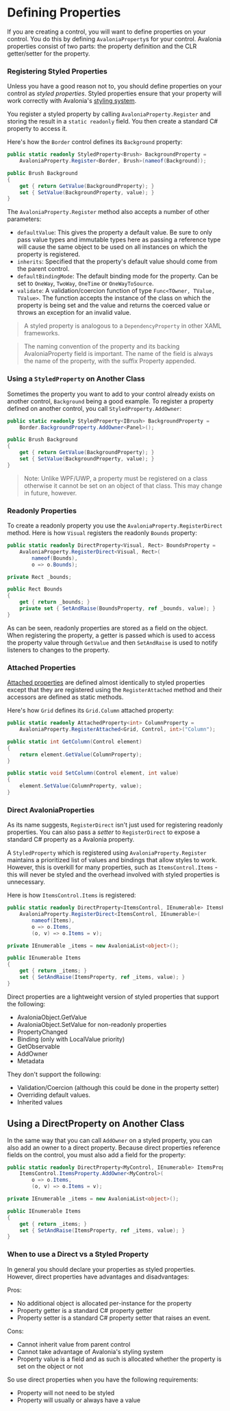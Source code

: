 # Defining Properties

If you are creating a control, you will want to define properties on your control. You do this by defining `AvaloniaProperty`s for your control. Avalonia properties consist of two parts: the property definition and the CLR getter/setter for the property.

### Registering Styled Properties <a id="registering-styled-properties"></a>

Unless you have a good reason not to, you should define properties on your control as _styled properties_. Styled properties ensure that your property will work correctly with Avalonia's [styling system](https://docs.avaloniaui.net/docs/styling).

You register a styled property by calling `AvaloniaProperty.Register` and storing the result in a `static readonly` field. You then create a standard C\# property to access it.

Here's how the `Border` control defines its `Background` property:

```csharp
public static readonly StyledProperty<Brush> BackgroundProperty =
    AvaloniaProperty.Register<Border, Brush>(nameof(Background));

public Brush Background
{
    get { return GetValue(BackgroundProperty); }
    set { SetValue(BackgroundProperty, value); }
}
```

The `AvaloniaProperty.Register` method also accepts a number of other parameters:

* `defaultValue`: This gives the property a default value. Be sure to only pass value types and immutable types here as passing a reference type will cause the same object to be used on all instances on which the property is registered.
* `inherits`: Specified that the property's default value should come from the parent control.
* `defaultBindingMode`: The default binding mode for the property. Can be set to `OneWay`, `TwoWay`, `OneTime` or `OneWayToSource`.
* `validate`: A validation/coercion function of type `Func<TOwner, TValue, TValue>`. The function accepts the instance of the class on which the property is being set and the value and returns the coerced value or throws an exception for an invalid value.

> A styled property is analogous to a `DependencyProperty` in other XAML frameworks. 

> The naming convention of the property and its backing AvaloniaProperty field is important. The name of the field is always the name of the property, with the suffix Property appended.


### Using a `StyledProperty` on Another Class <a id="using-a-styledproperty-on-another-class"></a>

Sometimes the property you want to add to your control already exists on another control, `Background` being a good example. To register a property defined on another control, you call `StyledProperty.AddOwner`:

```csharp
public static readonly StyledProperty<IBrush> BackgroundProperty =
    Border.BackgroundProperty.AddOwner<Panel>();

public Brush Background
{
    get { return GetValue(BackgroundProperty); }
    set { SetValue(BackgroundProperty, value); }
}
```

> Note: Unlike WPF/UWP, a property must be registered on a class otherwise it cannot be set on an object of that class. This may change in future, however.

### Readonly Properties <a id="readonly-properties"></a>

To create a readonly property you use the `AvaloniaProperty.RegisterDirect` method. Here is how `Visual` registers the readonly `Bounds` property:

```csharp
public static readonly DirectProperty<Visual, Rect> BoundsProperty =
    AvaloniaProperty.RegisterDirect<Visual, Rect>(
        nameof(Bounds),
        o => o.Bounds);

private Rect _bounds;

public Rect Bounds
{
    get { return _bounds; }
    private set { SetAndRaise(BoundsProperty, ref _bounds, value); }
}
```

As can be seen, readonly properties are stored as a field on the object. When registering the property, a getter is passed which is used to access the property value through `GetValue` and then `SetAndRaise` is used to notify listeners to changes to the property.

### Attached Properties <a id="attached-properties"></a>

[Attached properties](https://docs.avaloniaui.net/docs/data-binding/creating-and-binding-attached-properties) are defined almost identically to styled properties except that they are registered using the `RegisterAttached` method and their accessors are defined as static methods.

Here's how `Grid` defines its `Grid.Column` attached property:

```csharp
public static readonly AttachedProperty<int> ColumnProperty =
    AvaloniaProperty.RegisterAttached<Grid, Control, int>("Column");

public static int GetColumn(Control element)
{
    return element.GetValue(ColumnProperty);
}

public static void SetColumn(Control element, int value)
{
    element.SetValue(ColumnProperty, value);
}
```

### Direct AvaloniaProperties <a id="direct-avaloniaproperties"></a>

As its name suggests, `RegisterDirect` isn't just used for registering readonly properties. You can also pass a _setter_ to `RegisterDirect` to expose a standard C\# property as a Avalonia property.

A `StyledProperty` which is registered using `AvaloniaProperty.Register` maintains a prioritized list of values and bindings that allow styles to work. However, this is overkill for many properties, such as `ItemsControl.Items` - this will never be styled and the overhead involved with styled properties is unnecessary.

Here is how `ItemsControl.Items` is registered:

```csharp
public static readonly DirectProperty<ItemsControl, IEnumerable> ItemsProperty =
    AvaloniaProperty.RegisterDirect<ItemsControl, IEnumerable>(
        nameof(Items),
        o => o.Items,
        (o, v) => o.Items = v);

private IEnumerable _items = new AvaloniaList<object>();

public IEnumerable Items
{
    get { return _items; }
    set { SetAndRaise(ItemsProperty, ref _items, value); }
}
```

Direct properties are a lightweight version of styled properties that support the following:

* AvaloniaObject.GetValue
* AvaloniaObject.SetValue for non-readonly properties
* PropertyChanged
* Binding \(only with LocalValue priority\)
* GetObservable
* AddOwner
* Metadata

They don't support the following:

* Validation/Coercion \(although this could be done in the property setter\)
* Overriding default values.
* Inherited values

## Using a DirectProperty on Another Class <a id="using-a-directproperty-on-another-class"></a>

In the same way that you can call `AddOwner` on a styled property, you can also add an owner to a direct property. Because direct properties reference fields on the control, you must also add a field for the property:

```csharp
public static readonly DirectProperty<MyControl, IEnumerable> ItemsProperty =
    ItemsControl.ItemsProperty.AddOwner<MyControl>(
        o => o.Items,
        (o, v) => o.Items = v);

private IEnumerable _items = new AvaloniaList<object>();

public IEnumerable Items
{
    get { return _items; }
    set { SetAndRaise(ItemsProperty, ref _items, value); }
}
```

### When to use a Direct vs a Styled Property <a id="when-to-use-a-direct-vs-a-styled-property"></a>

In general you should declare your properties as styled properties. However, direct properties have advantages and disadvantages:

Pros:

* No additional object is allocated per-instance for the property
* Property getter is a standard C\# property getter
* Property setter is a standard C\# property setter that raises an event.

Cons:

* Cannot inherit value from parent control
* Cannot take advantage of Avalonia's styling system
* Property value is a field and as such is allocated whether the property is set on the object or not

So use direct properties when you have the following requirements:

* Property will not need to be styled
* Property will usually or always have a value

